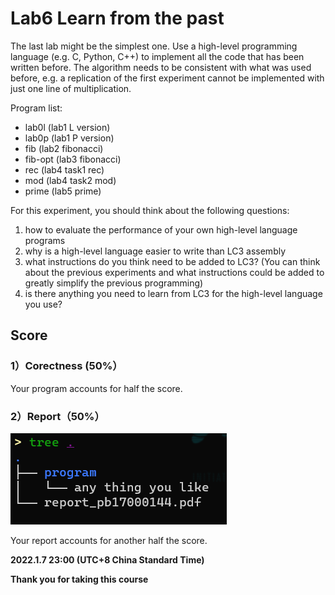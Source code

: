 # Lab6 Learn from the past

The last lab might be the simplest one. Use a high-level programming language (e.g. C, Python, C++) to implement all the code that has been written before. The algorithm needs to be consistent with what was used before, e.g. a replication of the first experiment cannot be implemented with just one line of multiplication.

Program list:

- lab0l (lab1 L version)
- lab0p (lab1 P version)
- fib (lab2 fibonacci)
- fib-opt (lab3 fibonacci)
- rec (lab4 task1 rec)
- mod (lab4 task2 mod)
- prime (lab5 prime)

For this experiment, you should think about the following questions:

1. how to evaluate the performance of your own high-level language programs
2. why is a high-level language easier to write than LC3 assembly
3. what instructions do you think need to be added to LC3? (You can think about the previous experiments and what instructions could be added to greatly simplify the previous programming)
4. is there anything you need to learn from LC3 for the high-level language you use?

## Score

### 1）Corectness (50%）

Your program accounts for half the score.

### 2）Report（50%）

![image](image/image1.png)

Your report accounts for another half the score.

**2022.1.7 23:00 (UTC+8 China Standard Time)**

**Thank you for taking this course**

